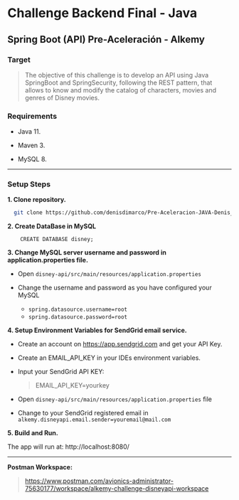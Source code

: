 # Challenge Backend Final - **Java**
## Spring Boot (API) Pre-Aceleración - Alkemy 


### Target

    
>The objective of this challenge is to develop an API using Java SpringBoot and SpringSecurity, 
following the REST pattern, that allows to know and modify the catalog of characters, movies and genres of Disney movies.

### Requirements

- Java 11.

- Maven 3.

- MySQL 8.

***

### Setup Steps


**1. Clone repository.**
```bash
  git clone https://github.com/denisdimarco/Pre-Aceleracion-JAVA-Denis_Di_Marco.git
```
    
**2. Create DataBase in MySQL**

```mysql
    CREATE DATABASE disney;
```

**3. Change MySQL server username and password in application.properties file.**

+ Open `disney-api/src/main/resources/application.properties`


+ Change the username and password as you have configured your MySQL
    + `spring.datasource.username=root` 
    + `spring.datasource.password=root` 

**4. Setup Environment Variables for SendGrid email service.**

+ Create an account on https://app.sendgrid.com and get your API Key.

+ Create an EMAIL_API_KEY in your IDEs environment variables.

+ Input your SendGrid API KEY:
    > EMAIL_API_KEY=yourkey
  
+ Open `disney-api/src/main/resources/application.properties` file
+ Change to your SendGrid registered email in `alkemy.disneyapi.email.sender=youremail@mail.com `

**5. Build and Run.**

The app will run at: http://localhost:8080/

***

**Postman Workspace:**

> https://www.postman.com/avionics-administrator-75630177/workspace/alkemy-challenge-disneyapi-workspace





